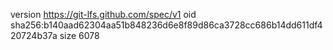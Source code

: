 version https://git-lfs.github.com/spec/v1
oid sha256:b140aad62304aa51b848236d6e8f89d86ca3728cc686b14dd611df420724b37a
size 6078
